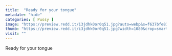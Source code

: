 ```yaml
---
title:  "Ready for your tongue"
metadate: "hide"
categories: [ Pussy ]
image: "https://preview.redd.it/i3jdhk0or0q51.jpg?auto=webp&s=f637bfe810dfdfed7e389eede05073f2563a2849"
thumb: "https://preview.redd.it/i3jdhk0or0q51.jpg?width=1080&crop=smart&auto=webp&s=5cf1768958b8f70fc3572c88602db17c0696858b"
visit: ""
---
```

Ready for your tongue
